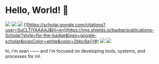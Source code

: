 # Hello, World! 👋
[![](https://img.shields.io/badge/Python-Code-informational?style=for-the-badge&logo=python&logoColor=white&color=2bbc8a)](#)
[![](https://img.shields.io/badge/PyTorch-ML-informational?style=for-the-badge&logo=PyTorch&logoColor=white&color=2bbc8a)](#)
[![](https://img.shields.io/badge/Lightning-ML-informational?style=for-the-badge&logo=pytorchlightning&logoColor=white&color=2bbc8a)](#)
[![https://scholar.google.com/citations?user=SuCLTlYAAAAJ&hl=en](https://img.shields.io/badge/publications-Scholar?style=for-the-badge&logo=google-scholar&logoColor=white&color=2bbc8a)](#)
[![](https://img.shields.io/badge/AWS-Compute-informational?style=for-the-badge&logo=AWS&logoColor=white&color=2bbc8a)](#)
[![](https://img.shields.io/badge/Ploty_Dash-Apps-informational?style=for-the-badge&logo=Plotly&logoColor=white&color=2bbc8a)](#)


hi, i'm sean —— and i'm focused on developing tools, systems, and processes for ml.
